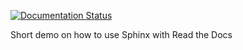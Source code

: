 [![Documentation Status](https://readthedocs.org/projects/ssw-sphinx/badge/?version=latest)](http://ssw-sphinx.readthedocs.io/en/latest/?badge=latest)

Short demo on how to use Sphinx with Read the Docs
